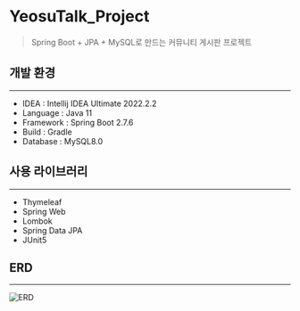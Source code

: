 # YeosuTalk_Project
> Spring Boot + JPA + MySQL로 만드는 커뮤니티 게시판 프로젝트

## 개발 환경
***
- IDEA  : Intellij IDEA Ultimate 2022.2.2
- Language : Java 11
- Framework : Spring Boot 2.7.6
- Build : Gradle
- Database : MySQL8.0

## 사용 라이브러리
***
- Thymeleaf
- Spring Web
- Lombok
- Spring Data JPA
- JUnit5

## ERD
***
![ERD](https://s3-us-west-2.amazonaws.com/secure.notion-static.com/c78459d4-8d24-46d8-aada-669bb1fe4a28/Untitled.png)
